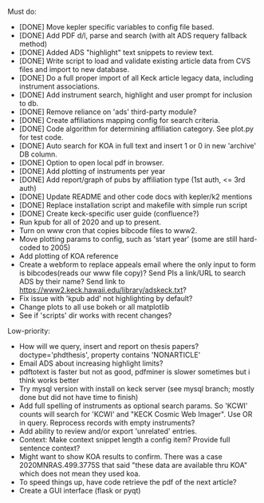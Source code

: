 
Must do: 
- [DONE] Move kepler specific variables to config file based.
- [DONE] Add PDF d/l, parse and search (with alt ADS requery fallback method)
- [DONE] Added ADS "highlight" text snippets to review text.
- [DONE] Write script to load and validate existing article data from CVS files and import to new database. 
- [DONE] Do a full proper import of all Keck article legacy data, including instrument associations.
- [DONE] Add instrument search, highlight and user prompt for inclusion to db.
- [DONE] Remove reliance on 'ads' third-party module?
- [DONE] Create affiliations mapping config for search criteria. 
- [DONE] Code algorithm for determining affiliation category. See plot.py for test code.
- [DONE] Auto search for KOA in full text and insert 1 or 0 in new 'archive' DB column.
- [DONE] Option to open local pdf in browser.
- [DONE] Add plotting of instruments per year
- [DONE] Add report/graph of pubs by affiliation type (1st auth, <= 3rd auth) 
- [DONE] Update README and other code docs with kepler/k2 mentions
- [DONE] Replace installation script and makefile with simple run script
- [DONE] Create keck-specific user guide (confluence?)
- Run kpub for all of 2020 and up to present.
- Turn on www cron that copies bibcode files to www2.
- Move plotting params to config, such as 'start year' (some are still hard-coded to 2005)
- Add plotting of KOA reference
- Create a webform to replace appeals email where the only input to form is bibcodes(reads our www file copy)? Send PIs a link/URL to search ADS by their name? Send link to https://www2.keck.hawaii.edu/library/adskeck.txt?
- Fix issue with 'kpub add' not highlighting by default?
- Change plots to all use bokeh or all matplotlib
- See if 'scripts' dir works with recent changes?


Low-priority:
- How will we query, insert and report on thesis papers?  doctype='phdthesis', property contains 'NONARTICLE'
- Email ADS about increasing highlight limits?
- pdftotext is faster but not as good, pdfminer is slower sometimes but i think works better
- Try mysql version with install on keck server (see mysql branch; mostly done but did not have time to finish)
- Add full spelling of instruments as optional search params.  So 'KCWI' counts will search for 'KCWI' and "KECK Cosmic Web Imager".  Use OR in query. Reprocess records with empty instruments?
- Add ability to review and/or export 'unrelated' entries.
- Context: Make context snippet length a config item? Provide full sentence context?
- Might want to show KOA results to confirm.  There was a case 2020MNRAS.499.3775S that said "these data are available thru KOA" which does not mean they used koa.
- To speed things up, have code retrieve the pdf of the next article? 
- Create a GUI interface (flask or pyqt)